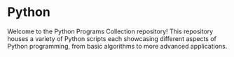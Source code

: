 # Python
Welcome to the Python Programs Collection repository! This repository houses a variety of Python scripts each showcasing different aspects of Python programming, from basic algorithms to more advanced applications.
